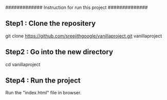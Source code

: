 ############# Instruction for run this project ##############

Step1 : Clone the repositery
----------------------------

git clone https://github.com/sreejithgoogle/vanillaproject.git  vanillaproject


Step2 : Go into the new directory
---------------------------------

cd vanillaproject


Step4 : Run the project
-----------------------

Run the "index.html" file in browser.
